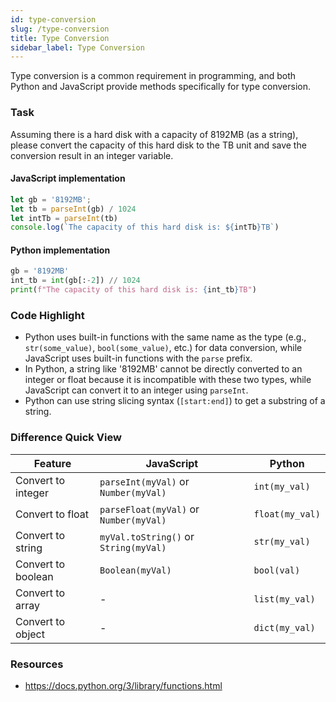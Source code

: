```yaml
---
id: type-conversion
slug: /type-conversion
title: Type Conversion
sidebar_label: Type Conversion
---
```


Type conversion is a common requirement in programming, and both Python and JavaScript provide methods specifically for type conversion.

### Task

Assuming there is a hard disk with a capacity of 8192MB (as a string), please convert the capacity of this hard disk to the TB unit and save the conversion result in an integer variable.

#### JavaScript implementation
```javascript
let gb = '8192MB';
let tb = parseInt(gb) / 1024
let intTb = parseInt(tb)
console.log(`The capacity of this hard disk is: ${intTb}TB`)
```
#### Python implementation
```python
gb = '8192MB'
int_tb = int(gb[:-2]) // 1024
print(f"The capacity of this hard disk is: {int_tb}TB")
```

### Code Highlight
 - Python uses built-in functions with the same name as the type (e.g., `str(some_value)`, `bool(some_value)`, etc.) for data conversion, while JavaScript uses built-in functions with the `parse` prefix.
 - In Python, a string like '8192MB' cannot be directly converted to an integer or float because it is incompatible with these two types, while JavaScript can convert it to an integer using `parseInt`.
 - Python can use string slicing syntax (`[start:end]`) to get a substring of a string.

### Difference Quick View

| Feature | JavaScript | Python |
|---------|------------|--------|
| Convert to integer | `parseInt(myVal)` or `Number(myVal)` | `int(my_val)` |
| Convert to float | `parseFloat(myVal)` or `Number(myVal)` | `float(my_val)` |
| Convert to string | `myVal.toString()` or `String(myVal)` | `str(my_val)` |
| Convert to boolean | `Boolean(myVal)` | `bool(val)` |
| Convert to array | - | `list(my_val)` |
| Convert to object | - | `dict(my_val)` |


### Resources
- https://docs.python.org/3/library/functions.html
